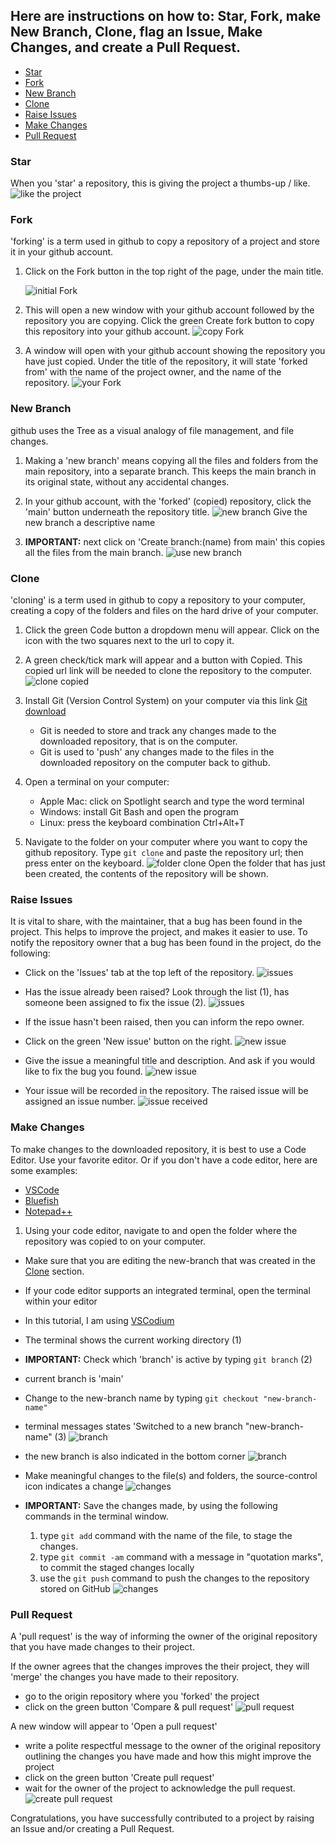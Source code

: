 ## Here are instructions on how to: Star, Fork, make New Branch, Clone, flag an Issue, Make Changes, and create a Pull Request.

- [Star](#star)
- [Fork](#fork)
- [New Branch](#new-branch)
- [Clone](#clone)
- [Raise Issues](#raise-issues)
- [Make Changes](#make-changes)
- [Pull Request](#pull-request)

### Star

When you 'star' a repository, this is giving the project a thumbs-up / like.
![like the project](images/01starrepo.png)

### Fork

'forking' is a term used in github to copy a repository of a project and store it in your github account.

1. Click on the Fork button in the top right of the page, under the main title.

   ![initial Fork](images/02forkrepo1.png)

1. This will open a new window with your github account followed by the repository you are copying. Click the green Create fork button to copy this repository into your github account.
   ![copy Fork](images/02forkrepo2.png)

1. A window will open with your github account showing the repository you have just copied. Under the title of the repository, it will state 'forked from' with the name of the project owner, and the name of the repository.
   ![your Fork](images/02forkrepo3.png)

### New Branch

github uses the Tree as a visual analogy of file management, and file changes.

1. Making a 'new branch' means copying all the files and folders from the main repository, into a separate branch. This keeps the main branch in its original state, without any accidental changes.

1. In your github account, with the 'forked' (copied) repository, click the 'main' button underneath the repository title.
   ![new branch](images/04newbranch1.png)
   Give the new branch a descriptive name

1. **IMPORTANT:** next click on 'Create branch:(name) from main' this copies all the files from the main branch.
   ![use new branch](images/04newbranch2.png)

### Clone

'cloning' is a term used in github to copy a repository to your computer, creating a copy of the folders and files on the hard drive of your computer.

1. Click the green Code button a dropdown menu will appear. Click on the icon with the two squares next to the url to copy it.

1. A green check/tick mark will appear and a button with Copied. This copied url link will be needed to clone the repository to the computer.
   ![clone copied](images/03clonerepo2.png)

1. Install Git (Version Control System) on your computer via this link [Git download](https://git-scm.com/download)

   - Git is needed to store and track any changes made to the downloaded repository, that is on the computer.
   - Git is used to 'push' any changes made to the files in the downloaded repository on the computer back to github.

1. Open a terminal on your computer:

   - Apple Mac: click on Spotlight search and type the word terminal
   - Windows: install Git Bash and open the program
   - Linux: press the keyboard combination Ctrl+Alt+T

1. Navigate to the folder on your computer where you want to copy the github repository. Type `git clone` and paste the repository url; then press enter on the keyboard.
   ![folder clone](images/03clonerepo3.png)
   Open the folder that has just been created, the contents of the repository will be shown.

### Raise Issues

It is vital to share, with the maintainer, that a bug has been found in the project. This helps to improve the project, and makes it easier to use.
To notify the repository owner that a bug has been found in the project, do the following:

- Click on the 'Issues' tab at the top left of the repository.
  ![issues](images/06issues1a.png)

- Has the issue already been raised? Look through the list (1), has someone been assigned to fix the issue (2).
  ![issues](images/06issues2.png)

- If the issue hasn't been raised, then you can inform the repo owner.
- Click on the green 'New issue' button on the right.
  ![new issue](images/06issues3a.png)

- Give the issue a meaningful title and description. And ask if you would like to fix the bug you found.
  ![new issue](images/06issues4.png)

- Your issue will be recorded in the repository. The raised issue will be assigned an issue number.
  ![issue received](images/06issues5.png)

### Make Changes

To make changes to the downloaded repository, it is best to use a Code Editor. Use your favorite editor. Or if you don't have a code editor, here are some examples:

- [VSCode](https://code.visualstudio.com/)
- [Bluefish](https://bluefish.openoffice.nl)
- [Notepad++](https://notpad-plus.org)

1. Using your code editor, navigate to and open the folder where the repository was copied to on your computer.

- Make sure that you are editing the new-branch that was created in the [Clone](#clone) section.
- If your code editor supports an integrated terminal, open the terminal within your editor
- In this tutorial, I am using [VSCodium](https://vscodium.com)
- The terminal shows the current working directory (1)

- **IMPORTANT:** Check which 'branch' is active by typing `git branch` (2)

- current branch is 'main'

- Change to the new-branch name by typing `git checkout "new-branch-name" `

- terminal messages states 'Switched to a new branch "new-branch-name" (3)
  ![branch](images/04newbranch3.png)

- the new branch is also indicated in the bottom corner
  ![branch](images/04newbranch4.png)

- Make meaningful changes to the file(s) and folders, the source-control icon indicates a change
  ![changes](images/05sourcecontrol.png)

- **IMPORTANT:** Save the changes made, by using the following commands in the terminal window.
  1.  type `git add` command with the name of the file, to stage the changes.
  2.  type `git commit -am` command with a message in "quotation marks", to commit the staged changes locally
  3.  use the `git push` command to push the changes to the repository stored on GitHub
      ![changes](images/05makechanges3.png)

### Pull Request

A 'pull request' is the way of informing the owner of the original repository that you have made changes to their project.

If the owner agrees that the changes improves the their project, they will 'merge' the changes you have made to their repository.

- go to the origin repository where you 'forked' the project
- click on the green button 'Compare & pull request'
  ![pull request](images/06pullrequest1.png)

A new window will appear to 'Open a pull request'

- write a polite respectful message to the owner of the original repository outlining the changes you have made and how this might improve the project
- click on the green button 'Create pull request'
- wait for the owner of the project to acknowledge the pull request.
  ![create pull request](images/06pullrequest2.png)

Congratulations, you have successfully contributed to a project by raising an Issue and/or creating a Pull Request.
